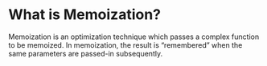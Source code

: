 # What is Memoization?

Memoization is an optimization technique which passes a complex function to be memoized. In memoization, the result is “remembered” when the same parameters are passed-in subsequently.